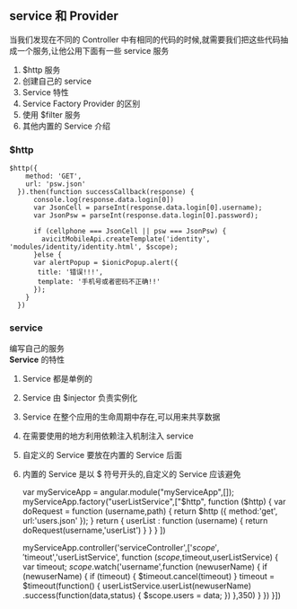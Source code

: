 ## service 和 Provider    
当我们发现在不同的 Controller 中有相同的代码的时候,就需要我们把这些代码抽成一个服务,让他公用下面有一些 service 服务   
1. $http 服务    
2. 创建自己的 service    
3. Service 特性     
4. Service Factory Provider 的区别   
5. 使用 $filter 服务    
6. 其他内置的 Service 介绍    
### $http

	$http({
	    method: 'GET',
	    url: 'psw.json'
	  }).then(function successCallback(response) {
	      console.log(response.data.login[0])
	      var JsonCell = parseInt(response.data.login[0].username);
	      var JsonPsw = parseInt(response.data.login[0].password);
	
	      if (cellphone === JsonCell || psw === JsonPsw) {
	        avicitMobileApi.createTemplate('identity', 'modules/identity/identity.html', $scope);
	      }else {
	      var alertPopup = $ionicPopup.alert({
	       title: '错误!!!',
	       template: '手机号或者密码不正确!!'
	      });
	    }
	  })
### service 
编写自己的服务      
**Service** 的特性    
1. Service 都是单例的     
2. Service 由 $injector 负责实例化    
3. Service 在整个应用的生命周期中存在,可以用来共享数据     
4. 在需要使用的地方利用依赖注入机制注入 service   
5. 自定义的 Service 要放在内置的 Service 后面   
6. 内置的 Service 是以 $ 符号开头的,自定义的 Service 应该避免   

	var myServiceApp = angular.module("myServiceApp",[]);
	myServiceApp.factory("userListService",["$http",
	    function ($http) {
	      var doRequest = function (username,path) {
	        return $http ({
	          method:'get',
	          url:'users.json'
	        });
	      }
	      return {
	        userList : function (username) {
	          return doRequest(username,'userList')
	        }
	      }
	    }
	  ])
	
	myServiceApp.controller('serviceController',['$scope','$timeout','userListService',
	  function ($scope,$timeout,userListService) {
	    var timeout;
	    $scope.$watch('username',function (newuserName) {
	      if (newuserName) {
	        if (timeout) {
	          $timeout.cancel(timeout)
	        }
	        timeout = $timeout(function() {
	          userListService.userList(newuserName)
	            .success(function(data,status) {
	              $scope.users = data;
	            })
	        },350)
	      }
	    })
	  }])























  
